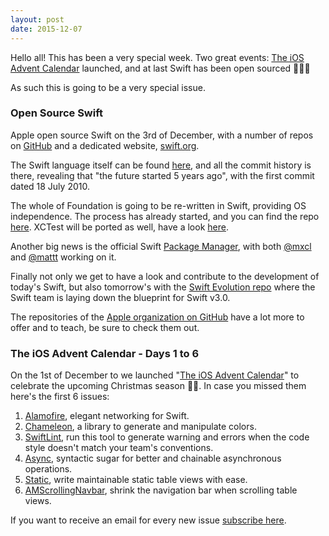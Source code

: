 ```yaml
---
layout: post
date: 2015-12-07
---
```


Hello all! This has been a very special week. Two great events: [The iOS Advent Calendar](http://theiostimes.com/advent-calendar.html) launched, and at last Swift has been open sourced 🎉🎉🎉

As such this is going to be a very special issue.

### Open Source Swift

Apple open source Swift on the 3rd of December, with a number of repos on [GitHub](https://github.com/apple) and a dedicated website, [swift.org](https://swift.org/).

The Swift language itself can be found [here](https://github.com/apple/swift), and all the commit history is there, revealing that "the future started 5 years ago", with the first commit dated 18 July 2010.

The whole of Foundation is going to be re-written in Swift, providing OS independence. The process has already started, and you can find the repo [here](https://github.com/apple/swift-corelibs-foundation). XCTest will be ported as well, have a look [here](https://github.com/apple/swift-corelibs-xctest).

Another big news is the official Swift [Package Manager](https://github.com/apple/swift-package-manager), with both [@mxcl](https://twitter.com/mxcl) and [@mattt](https://twitter.com/mattt) working on it.

Finally not only we get to have a look and contribute to the development of today's Swift, but also tomorrow's with the [Swift Evolution repo](https://github.com/apple/swift-evolution) where the Swift team is laying down the blueprint for Swift v3.0.

The repositories of the [Apple organization on GitHub](https://github.com/apple) have a lot more to offer and to teach, be sure to check them out.

### The iOS Advent Calendar - Days 1 to 6

On the 1st of December to we launched "[The iOS Advent Calendar](http://theiostimes.com/advent-calendar.html)" to celebrate the upcoming Christmas season 🎄🎅. In case you missed them here's the first 6 issues:

1. [Alamofire](http://theiostimes.com/advent-calendar/alamofire.html), elegant networking for Swift.
1. [Chameleon](http://theiostimes.com/advent-calendar/chameleon.html), a library to generate and manipulate colors.
1. [SwiftLint](http://theiostimes.com/advent-calendar/swiftlint.html), run this tool to generate warning and errors when the code style doesn't match your team's conventions.
1. [Async](http://theiostimes.com/advent-calendar/async.html), syntactic sugar for better and chainable asynchronous operations.
1. [Static](http://theiostimes.com/advent-calendar/static.html), write maintainable static table views with ease.
1. [AMScrollingNavbar](http://theiostimes.com/advent-calendar/amscrollingnavbar.html), shrink the navigation bar when scrolling table views.

If you want to receive an email for every new issue [subscribe here](http://theiostimes.com/advent-calendar/subscribe.html).
